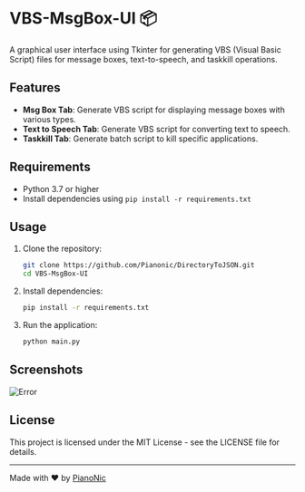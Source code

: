 # VBS-MsgBox-UI 📦

A graphical user interface using Tkinter for generating VBS (Visual Basic Script) files for message boxes, text-to-speech, and taskkill operations.

## Features
- **Msg Box Tab**: Generate VBS script for displaying message boxes with various types.
- **Text to Speech Tab**: Generate VBS script for converting text to speech.
- **Taskkill Tab**: Generate batch script to kill specific applications.

## Requirements
- Python 3.7 or higher
- Install dependencies using `pip install -r requirements.txt`

## Usage
1. Clone the repository:
   ```bash
   git clone https://github.com/Pianonic/DirectoryToJSON.git
   cd VBS-MsgBox-UI
   ```

2. Install dependencies:
   ```bash
   pip install -r requirements.txt
   ```

3. Run the application:
   ```bash
   python main.py
   ```

## Screenshots
![Error](https://user-images.githubusercontent.com/79938743/183609552-a80d7ead-a441-4c40-bd8f-f8b4ae940b25.png) 

## License
This project is licensed under the MIT License - see the LICENSE file for details.

---

Made with ❤️ by [PianoNic](https://github.com/Pianonic)
